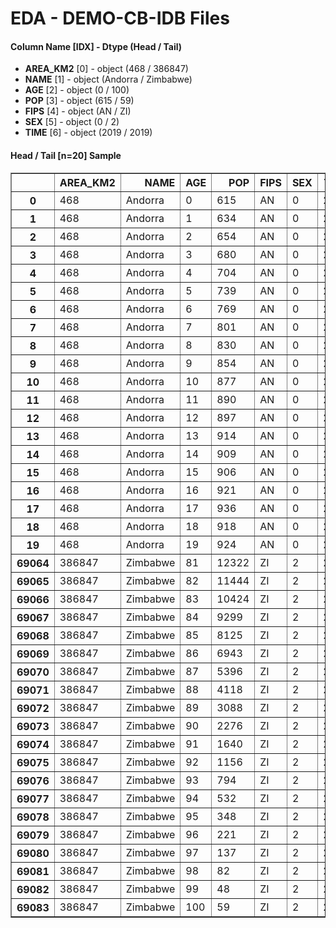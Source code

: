 # EDA - DEMO-CB-IDB Files 

#### Column Name [IDX] -  Dtype (Head / Tail) 
- **AREA_KM2** [0] - object (468 / 386847) 
- **NAME** [1] - object (Andorra / Zimbabwe) 
- **AGE** [2] - object (0 / 100) 
- **POP** [3] - object (615 / 59) 
- **FIPS** [4] - object (AN / ZI) 
- **SEX** [5] - object (0 / 2) 
- **TIME** [6] - object (2019 / 2019) 



#### Head / Tail [n=20] Sample 

<table border="1" class="dataframe">
  <thead>
    <tr style="text-align: right;">
      <th></th>
      <th>AREA_KM2</th>
      <th>NAME</th>
      <th>AGE</th>
      <th>POP</th>
      <th>FIPS</th>
      <th>SEX</th>
      <th>TIME</th>
    </tr>
  </thead>
  <tbody>
    <tr>
      <th>0</th>
      <td>468</td>
      <td>Andorra</td>
      <td>0</td>
      <td>615</td>
      <td>AN</td>
      <td>0</td>
      <td>2019</td>
    </tr>
    <tr>
      <th>1</th>
      <td>468</td>
      <td>Andorra</td>
      <td>1</td>
      <td>634</td>
      <td>AN</td>
      <td>0</td>
      <td>2019</td>
    </tr>
    <tr>
      <th>2</th>
      <td>468</td>
      <td>Andorra</td>
      <td>2</td>
      <td>654</td>
      <td>AN</td>
      <td>0</td>
      <td>2019</td>
    </tr>
    <tr>
      <th>3</th>
      <td>468</td>
      <td>Andorra</td>
      <td>3</td>
      <td>680</td>
      <td>AN</td>
      <td>0</td>
      <td>2019</td>
    </tr>
    <tr>
      <th>4</th>
      <td>468</td>
      <td>Andorra</td>
      <td>4</td>
      <td>704</td>
      <td>AN</td>
      <td>0</td>
      <td>2019</td>
    </tr>
    <tr>
      <th>5</th>
      <td>468</td>
      <td>Andorra</td>
      <td>5</td>
      <td>739</td>
      <td>AN</td>
      <td>0</td>
      <td>2019</td>
    </tr>
    <tr>
      <th>6</th>
      <td>468</td>
      <td>Andorra</td>
      <td>6</td>
      <td>769</td>
      <td>AN</td>
      <td>0</td>
      <td>2019</td>
    </tr>
    <tr>
      <th>7</th>
      <td>468</td>
      <td>Andorra</td>
      <td>7</td>
      <td>801</td>
      <td>AN</td>
      <td>0</td>
      <td>2019</td>
    </tr>
    <tr>
      <th>8</th>
      <td>468</td>
      <td>Andorra</td>
      <td>8</td>
      <td>830</td>
      <td>AN</td>
      <td>0</td>
      <td>2019</td>
    </tr>
    <tr>
      <th>9</th>
      <td>468</td>
      <td>Andorra</td>
      <td>9</td>
      <td>854</td>
      <td>AN</td>
      <td>0</td>
      <td>2019</td>
    </tr>
    <tr>
      <th>10</th>
      <td>468</td>
      <td>Andorra</td>
      <td>10</td>
      <td>877</td>
      <td>AN</td>
      <td>0</td>
      <td>2019</td>
    </tr>
    <tr>
      <th>11</th>
      <td>468</td>
      <td>Andorra</td>
      <td>11</td>
      <td>890</td>
      <td>AN</td>
      <td>0</td>
      <td>2019</td>
    </tr>
    <tr>
      <th>12</th>
      <td>468</td>
      <td>Andorra</td>
      <td>12</td>
      <td>897</td>
      <td>AN</td>
      <td>0</td>
      <td>2019</td>
    </tr>
    <tr>
      <th>13</th>
      <td>468</td>
      <td>Andorra</td>
      <td>13</td>
      <td>914</td>
      <td>AN</td>
      <td>0</td>
      <td>2019</td>
    </tr>
    <tr>
      <th>14</th>
      <td>468</td>
      <td>Andorra</td>
      <td>14</td>
      <td>909</td>
      <td>AN</td>
      <td>0</td>
      <td>2019</td>
    </tr>
    <tr>
      <th>15</th>
      <td>468</td>
      <td>Andorra</td>
      <td>15</td>
      <td>906</td>
      <td>AN</td>
      <td>0</td>
      <td>2019</td>
    </tr>
    <tr>
      <th>16</th>
      <td>468</td>
      <td>Andorra</td>
      <td>16</td>
      <td>921</td>
      <td>AN</td>
      <td>0</td>
      <td>2019</td>
    </tr>
    <tr>
      <th>17</th>
      <td>468</td>
      <td>Andorra</td>
      <td>17</td>
      <td>936</td>
      <td>AN</td>
      <td>0</td>
      <td>2019</td>
    </tr>
    <tr>
      <th>18</th>
      <td>468</td>
      <td>Andorra</td>
      <td>18</td>
      <td>918</td>
      <td>AN</td>
      <td>0</td>
      <td>2019</td>
    </tr>
    <tr>
      <th>19</th>
      <td>468</td>
      <td>Andorra</td>
      <td>19</td>
      <td>924</td>
      <td>AN</td>
      <td>0</td>
      <td>2019</td>
    </tr>
    <tr>
      <th>69064</th>
      <td>386847</td>
      <td>Zimbabwe</td>
      <td>81</td>
      <td>12322</td>
      <td>ZI</td>
      <td>2</td>
      <td>2019</td>
    </tr>
    <tr>
      <th>69065</th>
      <td>386847</td>
      <td>Zimbabwe</td>
      <td>82</td>
      <td>11444</td>
      <td>ZI</td>
      <td>2</td>
      <td>2019</td>
    </tr>
    <tr>
      <th>69066</th>
      <td>386847</td>
      <td>Zimbabwe</td>
      <td>83</td>
      <td>10424</td>
      <td>ZI</td>
      <td>2</td>
      <td>2019</td>
    </tr>
    <tr>
      <th>69067</th>
      <td>386847</td>
      <td>Zimbabwe</td>
      <td>84</td>
      <td>9299</td>
      <td>ZI</td>
      <td>2</td>
      <td>2019</td>
    </tr>
    <tr>
      <th>69068</th>
      <td>386847</td>
      <td>Zimbabwe</td>
      <td>85</td>
      <td>8125</td>
      <td>ZI</td>
      <td>2</td>
      <td>2019</td>
    </tr>
    <tr>
      <th>69069</th>
      <td>386847</td>
      <td>Zimbabwe</td>
      <td>86</td>
      <td>6943</td>
      <td>ZI</td>
      <td>2</td>
      <td>2019</td>
    </tr>
    <tr>
      <th>69070</th>
      <td>386847</td>
      <td>Zimbabwe</td>
      <td>87</td>
      <td>5396</td>
      <td>ZI</td>
      <td>2</td>
      <td>2019</td>
    </tr>
    <tr>
      <th>69071</th>
      <td>386847</td>
      <td>Zimbabwe</td>
      <td>88</td>
      <td>4118</td>
      <td>ZI</td>
      <td>2</td>
      <td>2019</td>
    </tr>
    <tr>
      <th>69072</th>
      <td>386847</td>
      <td>Zimbabwe</td>
      <td>89</td>
      <td>3088</td>
      <td>ZI</td>
      <td>2</td>
      <td>2019</td>
    </tr>
    <tr>
      <th>69073</th>
      <td>386847</td>
      <td>Zimbabwe</td>
      <td>90</td>
      <td>2276</td>
      <td>ZI</td>
      <td>2</td>
      <td>2019</td>
    </tr>
    <tr>
      <th>69074</th>
      <td>386847</td>
      <td>Zimbabwe</td>
      <td>91</td>
      <td>1640</td>
      <td>ZI</td>
      <td>2</td>
      <td>2019</td>
    </tr>
    <tr>
      <th>69075</th>
      <td>386847</td>
      <td>Zimbabwe</td>
      <td>92</td>
      <td>1156</td>
      <td>ZI</td>
      <td>2</td>
      <td>2019</td>
    </tr>
    <tr>
      <th>69076</th>
      <td>386847</td>
      <td>Zimbabwe</td>
      <td>93</td>
      <td>794</td>
      <td>ZI</td>
      <td>2</td>
      <td>2019</td>
    </tr>
    <tr>
      <th>69077</th>
      <td>386847</td>
      <td>Zimbabwe</td>
      <td>94</td>
      <td>532</td>
      <td>ZI</td>
      <td>2</td>
      <td>2019</td>
    </tr>
    <tr>
      <th>69078</th>
      <td>386847</td>
      <td>Zimbabwe</td>
      <td>95</td>
      <td>348</td>
      <td>ZI</td>
      <td>2</td>
      <td>2019</td>
    </tr>
    <tr>
      <th>69079</th>
      <td>386847</td>
      <td>Zimbabwe</td>
      <td>96</td>
      <td>221</td>
      <td>ZI</td>
      <td>2</td>
      <td>2019</td>
    </tr>
    <tr>
      <th>69080</th>
      <td>386847</td>
      <td>Zimbabwe</td>
      <td>97</td>
      <td>137</td>
      <td>ZI</td>
      <td>2</td>
      <td>2019</td>
    </tr>
    <tr>
      <th>69081</th>
      <td>386847</td>
      <td>Zimbabwe</td>
      <td>98</td>
      <td>82</td>
      <td>ZI</td>
      <td>2</td>
      <td>2019</td>
    </tr>
    <tr>
      <th>69082</th>
      <td>386847</td>
      <td>Zimbabwe</td>
      <td>99</td>
      <td>48</td>
      <td>ZI</td>
      <td>2</td>
      <td>2019</td>
    </tr>
    <tr>
      <th>69083</th>
      <td>386847</td>
      <td>Zimbabwe</td>
      <td>100</td>
      <td>59</td>
      <td>ZI</td>
      <td>2</td>
      <td>2019</td>
    </tr>
  </tbody>
</table>